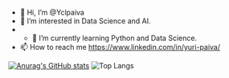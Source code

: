 - 👋 Hi, I’m @Yclpaiva
- 👀 I’m interested in Data Science and AI.
- - 🌱 I’m currently learning Python and Data Science.
- 📫 How to reach me https://www.linkedin.com/in/yuri-paiva/

<!---
Yclpaiva/Yclpaiva is a ✨ special ✨ repository because its `README.md` (this file) appears on your GitHub profile.
You can click the Preview link to take a look at your changes.
--->
[![Anurag's GitHub stats](https://github-readme-stats.vercel.app/api?username=Yclpaiva&show_icons=true&theme=dark)](https://github.com/Yclpaiva/github-readme-stats)
![Top Langs](https://github-readme-stats.vercel.app/api/top-langs/?username=Yclpaiva&langs&icons=true&theme=dark_count=8 )
